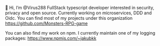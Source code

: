 👋 Hi, I’m @Virus288
FullStack typescript developer interested in security, privacy and open source. Currently working on microservices, DDD and Oidc. You can find most of my projects under this organization https://github.com/Monsters-RPG-game

You can also find my work on npm. I currently maintain one of my logging packages: https://www.npmjs.com/~jakubkk
